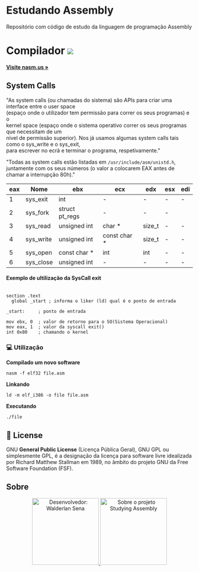 # Estudando Assembly
Repositório com código de estudo da linguagem de programação Assembly

<h1 aling="center">
  Compilador <img src="http://www.nasm.us/images/nasm.png">
</h1>
<p aling="center"><a href="http://www.nasm.us"><strong>Visite nasm.us &raquo;</strong></a></p>

## System	Calls

"As	system	calls	(ou	chamadas	do	sistema)	são	APIs	para	criar	uma	interface	entre	o	user	space	
(espaço	onde	o	utilizador tem	permissão	para	correr	os	seus	programas)	e	o	
kernel	space	(espaço	onde	o	sistema	operativo	correr	os seus programas	que	necessitam	de	um	
nível	de	permissão	superior).	Nos	já	usamos	algumas	system	calls	tais	como	o sys_write	e	o	sys_exit,	
para escrever	no	ecrã	e	terminar	o	programa,	respetivamente."
  
"Todas	as	system	calls	estão	listadas	em ```/usr/include/asm/unistd.h```,	juntamente	com	os	seus	números	
(o	valor	a colocarem	EAX	antes	de	chamar	a	interrupção	80h)."

eax | Nome    | ebx     | ecx | edx | esx | edi
----|---------|---------|-----|-----|-----|----
1   |sys_exit | int     |   - |  -  |  -  | - 
2   |sys_fork | struct pt_regs | -  | -   | -  
3   |sys_read | unsigned int |char * |size_t | - | -
4   |sys_write| unsigned int |const	char * | size_t | - | -
5   |sys_open |const	char * | int | int | - | -
6   |sys_close |unsigned	int | - | - | - | -

#### Exemplo de ultilização da SysCall exit

```assembly

section .text
  global _start ; informa o liker (ld) qual é o ponto de entrada

_start:     ; ponto de entrada

mov ebx, 0  ; valor de retorno para o SO(Sistema Operacional)
mov eax, 1  ; valor da syscall exit()
int 0x80    ; chamando o kernel
```
### :computer: Utilização

**Compilado um novo software**
```
nasm -f elf32 file.asm
```

**Linkando**
```
ld -m elf_i386 -o file file.asm
```

**Executando**
```
./file
```

## :page_facing_up: License
GNU **General Public License** (Licença Pública Geral), GNU GPL ou simplesmente GPL, é a designação da licença 
para software livre idealizada por Richard Matthew Stallman em 1989, no âmbito do projeto GNU da Free Software Foundation (FSF).

## Sobre 

<p align="center">
  <a href="https://www.mentesvirtuaissena.com/" target="_black">
    <img src="http://www.walderlan.xyz/wal.png" title="Desenvolvedor: Walderlan Sena" width="180" height="180">
    <img src="http://www.walderlan.xyz/assembly.png" title="Sobre o projeto Studying Assembly" width="180" height="180">
  </a>
</p>
